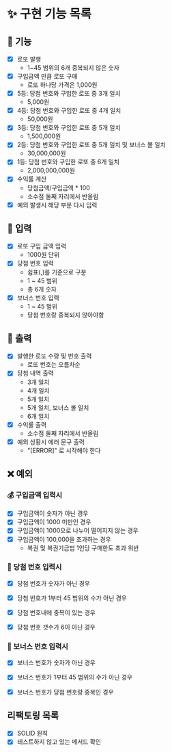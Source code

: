 # ✨ 구현 기능 목록


## 🚀 기능

* [x] 로또 발행
  * 1~45 범위의 6개 중복되지 않은 숫자
* [x] 구입금액 만큼 로또 구매
  * 로또 하나당 가격은 1,000원
* [x] 5등: 당첨 번호와 구입한 로또 중 3개 일치
  * 5,000원
* [x] 4등: 당첨 번호와 구입한 로또 중 4개 일치
  * 50,000원
* [x] 3등: 당첨 번호와 구입한 로또 중 5개 일치
  * 1,500,000원
* [x] 2등: 당첨 번호와 구입한 로또 중 5개 일치 및 보너스 볼 일치
  * 30,000,000원
* [x] 1등: 당첨 번호와 구입한 로또 중 6개 일치
  * 2,000,000,000원
* [x] 수익률 계산
  * 당첨금액/구입금액 * 100 
  * 소수점 둘째 자리에서 반올림
* [x] 예외 발생시 해당 부분 다시 입력

## 📝 입력

* [x] 로또 구입 금액 입력
  * 1000원 단위
* [x] 당첨 번호 입력
  * 쉼표(,)를 기준으로 구분
  * 1 ~ 45 범위
  * 총 6개 숫자
* [x] 보너스 번호 입력
  * 1 ~ 45 범위
  * 당첨 번호랑 중복되지 않아야함


## 🧾 출력

* [x] 발행한 로또 수량 및 번호 출력
  * 로또 번호는 오름차순
* [x] 당첨 내역 출력
  * 3개 일치
  * 4개 일치
  * 5개 일치
  * 5개 일치, 보너스 볼 일치
  * 6개 일치
* [x] 수익률 출력
  * 소수점 둘째 자리에서 반올림
* [x] 예외 상황시 에러 문구 출력
  * "[ERROR]" 로 시작해야 한다


## ❌ 예외

### 💰 구입금액 입력시

* [x] 구입금액이 숫자가 아닌 경우
* [x] 구입금액이 1000 미만인 경우
* [x] 구입금액이 1000으로 나누어 떨어지지 않는 경우
* [x] 구입금액이 100,000을 초과하는 경우
  * 복권 및 복권기금법 1인당 구매한도 초과 위반


### 🎰 당첨 번호 입력시

* [x] 당첨 번호가 숫자가 아닌 경우
* [x] 당첨 번호가 1부터 45 범위의 수가 아닌 경우
* [x] 당첨 번호내에 중복이 있는 경우
* [x] 당첨 번호 갯수가 6이 아닌 경우


### 🖤 보너스 번호 입력시

* [x] 보너스 번호가 숫자가 아닌 경우
* [x] 보너스 번호가 1부터 45 범위의 수가 아닌 경우
* [x] 보너스 번호가 당첨 번호랑 중복인 경우


## 리팩토링 목록

* [x] SOLID 원칙
* [x] 테스트하지 않고 있는 메서드 확인
